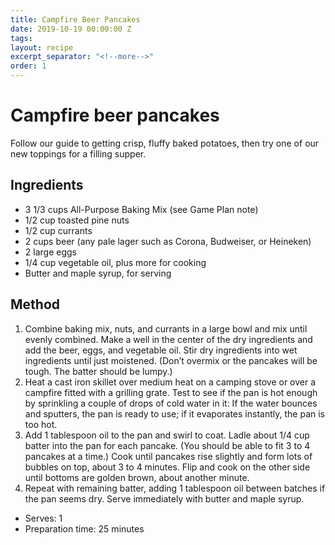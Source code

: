 ```yaml
---
title: Campfire Beer Pancakes
date: 2019-10-19 00:00:00 Z
tags:
layout: recipe
excerpt_separator: "<!--more-->"
order: 1
---
```


# Campfire beer pancakes

Follow our guide to getting crisp, fluffy baked potatoes, then try one of our new toppings for a filling supper.

<!--more-->

## Ingredients

- 3 1/3 cups All-Purpose Baking Mix (see Game Plan note)
- 1/2 cup toasted pine nuts
- 1/2 cup currants
- 2 cups beer (any pale lager such as Corona, Budweiser, or Heineken)
- 2 large eggs
- 1/4 cup vegetable oil, plus more for cooking
- Butter and maple syrup, for serving




## Method

1.	Combine baking mix, nuts, and currants in a large bowl and mix until evenly combined. Make a well in the center of the dry ingredients and add the beer, eggs, and vegetable oil. Stir dry ingredients into wet ingredients until just moistened. (Don’t overmix or the pancakes will be tough. The batter should be lumpy.)
2.	Heat a cast iron skillet over medium heat on a camping stove or over a campfire fitted with a grilling grate. Test to see if the pan is hot enough by sprinkling a couple of drops of cold water in it: If the water bounces and sputters, the pan is ready to use; if it evaporates instantly, the pan is too hot.
3.	Add 1 tablespoon oil to the pan and swirl to coat. Ladle about 1/4 cup batter into the pan for each pancake. (You should be able to fit 3 to 4 pancakes at a time.) Cook until pancakes rise slightly and form lots of bubbles on top, about 3 to 4 minutes. Flip and cook on the other side until bottoms are golden brown, about another minute.
4.	Repeat with remaining batter, adding 1 tablespoon oil between batches if the pan seems dry. Serve immediately with butter and maple syrup.




- Serves: 1
- Preparation time: 25 minutes
